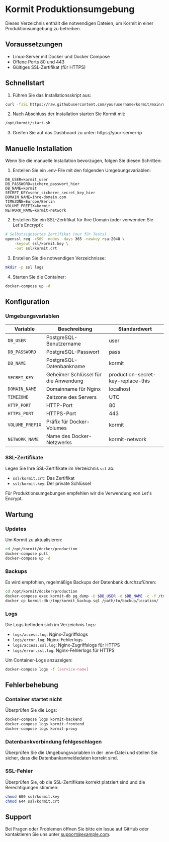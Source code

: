 # Kormit Produktionsumgebung

Dieses Verzeichnis enthält die notwendigen Dateien, um Kormit in einer Produktionsumgebung zu betreiben.

## Voraussetzungen

- Linux-Server mit Docker und Docker Compose
- Offene Ports 80 und 443
- Gültiges SSL-Zertifikat (für HTTPS)

## Schnellstart

1. Führen Sie das Installationsskript aus:

```bash
curl -fsSL https://raw.githubusercontent.com/yourusername/kormit/main/deploy/install.sh | sudo bash
```

2. Nach Abschluss der Installation starten Sie Kormit mit:

```bash
/opt/kormit/start.sh
```

3. Greifen Sie auf das Dashboard zu unter: https://your-server-ip

## Manuelle Installation

Wenn Sie die manuelle Installation bevorzugen, folgen Sie diesen Schritten:

1. Erstellen Sie ein .env-File mit den folgenden Umgebungsvariablen:

```
DB_USER=kormit_user
DB_PASSWORD=sichere_passwort_hier
DB_NAME=kormit
SECRET_KEY=sehr_sicherer_secret_key_hier
DOMAIN_NAME=ihre-domain.com
TIMEZONE=Europe/Berlin
VOLUME_PREFIX=kormit
NETWORK_NAME=kormit-network
```

2. Erstellen Sie ein SSL-Zertifikat für Ihre Domain (oder verwenden Sie Let's Encrypt):

```bash
# Selbstsigniertes Zertifikat (nur für Tests)
openssl req -x509 -nodes -days 365 -newkey rsa:2048 \
    -keyout ssl/kormit.key \
    -out ssl/kormit.crt
```

3. Erstellen Sie die notwendigen Verzeichnisse:

```bash
mkdir -p ssl logs
```

4. Starten Sie die Container:

```bash
docker-compose up -d
```

## Konfiguration

### Umgebungsvariablen

| Variable | Beschreibung | Standardwert |
|----------|--------------|--------------|
| `DB_USER` | PostgreSQL-Benutzername | user |
| `DB_PASSWORD` | PostgreSQL-Passwort | pass |
| `DB_NAME` | PostgreSQL-Datenbankname | kormit |
| `SECRET_KEY` | Geheimer Schlüssel für die Anwendung | production-secret-key-replace-this |
| `DOMAIN_NAME` | Domainname für Nginx | localhost |
| `TIMEZONE` | Zeitzone des Servers | UTC |
| `HTTP_PORT` | HTTP-Port | 80 |
| `HTTPS_PORT` | HTTPS-Port | 443 |
| `VOLUME_PREFIX` | Präfix für Docker-Volumes | kormit |
| `NETWORK_NAME` | Name des Docker-Netzwerks | kormit-network |

### SSL-Zertifikate

Legen Sie Ihre SSL-Zertifikate im Verzeichnis `ssl` ab:

- `ssl/kormit.crt`: Das Zertifikat
- `ssl/kormit.key`: Der private Schlüssel

Für Produktionsumgebungen empfehlen wir die Verwendung von Let's Encrypt.

## Wartung

### Updates

Um Kormit zu aktualisieren:

```bash
cd /opt/kormit/docker/production
docker-compose pull
docker-compose up -d
```

### Backups

Es wird empfohlen, regelmäßige Backups der Datenbank durchzuführen:

```bash
cd /opt/kormit/docker/production
docker-compose exec kormit-db pg_dump -U $DB_USER -d $DB_NAME -c -f /tmp/kormit_backup.sql
docker cp kormit-db:/tmp/kormit_backup.sql /path/to/backup/location/
```

### Logs

Die Logs befinden sich im Verzeichnis `logs`:

- `logs/access.log`: Nginx-Zugriffslogs
- `logs/error.log`: Nginx-Fehlerlogs
- `logs/access.ssl.log`: Nginx-Zugriffslogs für HTTPS
- `logs/error.ssl.log`: Nginx-Fehlerlogs für HTTPS

Um Container-Logs anzuzeigen:

```bash
docker-compose logs -f [service-name]
```

## Fehlerbehebung

### Container startet nicht

Überprüfen Sie die Logs:

```bash
docker-compose logs kormit-backend
docker-compose logs kormit-frontend
docker-compose logs kormit-proxy
```

### Datenbankverbindung fehlgeschlagen

Überprüfen Sie die Umgebungsvariablen in der .env-Datei und stellen Sie sicher, dass die Datenbankanmeldedaten korrekt sind.

### SSL-Fehler

Überprüfen Sie, ob die SSL-Zertifikate korrekt platziert sind und die Berechtigungen stimmen:

```bash
chmod 600 ssl/kormit.key
chmod 644 ssl/kormit.crt
```

## Support

Bei Fragen oder Problemen öffnen Sie bitte ein Issue auf GitHub oder kontaktieren Sie uns unter support@example.com. 